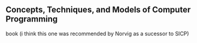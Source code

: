 

## Concepts, Techniques, and Models of Computer Programming
book (i think this one was recommended by Norvig as a sucessor to SICP)
